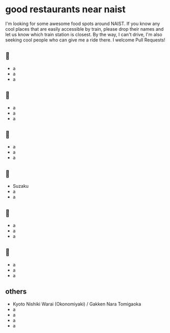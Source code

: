 # good restaurants near naist

I'm looking for some awesome food spots around NAIST. If you know any cool places that are easily accessible by train, please drop their names and let us know which train station is closest. By the way, I can't drive, I'm also seeking cool people who can give me a ride there. I welcome Pull Requests!

## 🍣

- a
- a
- a

## 🍜

- a
- a
- a

## 🥩

- a
- a
- a

## 🍻

- Suzaku
- a
- a

## 🍔

- a
- a
- a

## 🍕

- a
- a
- a

## others

- Kyoto Nishiki Warai (Okonomiyaki) / Gakken Nara Tomigaoka 
- a
- a
- a
- a
